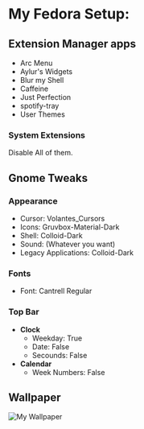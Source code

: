 # My Fedora Setup:

## Extension Manager apps

- Arc Menu
- Aylur's Widgets
- Blur my Shell
- Caffeine
- Just Perfection
- spotify-tray
- User Themes

### System Extensions

Disable All of them.

## Gnome Tweaks

### Appearance

- Cursor: Volantes\_Cursors
- Icons:  Gruvbox-Material-Dark
- Shell: Colloid-Dark
- Sound: (Whatever you want)
- Legacy Applications: Colloid-Dark

### Fonts

- Font: Cantrell Regular

### Top Bar

- **Clock**
  - Weekday:  True
  - Date:     False
  - Secounds: False
- **Calendar**
  - Week Numbers: False

## Wallpaper

![My Wallpaper](../images/wallpaper.png)
